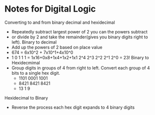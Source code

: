 # Notes for Digital Logic
Converting to and from binary decimal and hexidecimal 
  - Repeatedly subtract largest power of 2 you can the powers subtract 
  - or divide by 2 and take the remainder(gives you binary digits right to left). 
Binary to decimal 
  - Add up the powers of 2 based on place value 
  -   674 = 6x10^2 + 7x10^1+4x10^0
  -   1 0 1 1 1 = 1x16+0x8+1x4+1x2+1x1
       2^4 2^3 2^2 2^1 2^0 = 23!
Binary to Hexidecmimal 
- Group digits in groups of 4 from right to left. Convert each group of 4 bits to a single hex digit.
  - 1101 0001 1001
  - 8421 8421 8421
  -  13   1    9 

Hexidecimal to Binary 
- Reverse the process each hex digit expands to 4 binary digits 
